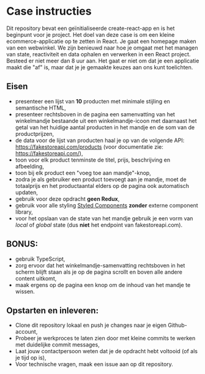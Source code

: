 # Case instructies

Dit repository bevat een geïnitialiseerde create-react-app en is het beginpunt voor je project.
Het doel van deze case is om een kleine ecommerce-applicatie op te zetten in React. Je gaat een homepage maken van een webwinkel.
We zijn benieuwd naar hoe je omgaat met het managen van state, reactiviteit en data ophalen en verwerken in een React project. Besteed er niet meer dan 8 uur aan. Het gaat er niet om dat je een applicatie maakt die "af" is, maar dat je je gemaakte keuzes aan ons kunt toelichten.

## Eisen

- presenteer een lijst van **10** producten met minimale stijling en semantische HTML,
- presenteer rechtsboven in de pagina een samenvatting van het winkelmandje bestaande uit een winkelmandje-icoon met daarnaast het getal van het huidige aantal producten in het mandje en de som van de productprijzen,
- de data voor de lijst van producten haal je op van de volgende API: https://fakestoreapi.com/products (voor documentatie zie: https://fakestoreapi.com/),
- toon voor elk product tenminste de titel, prijs, beschrijving en afbeelding,
- toon bij elk product een "voeg toe aan mandje"-knop,
- zodra je als gebruiker een product toevoegt aan je mandje, moet de totaalprijs en het productaantal elders op de pagina ook automatisch updaten,
- gebruik voor deze opdracht **geen Redux**,
- gebruik voor alle styling [Styled Components](https://styled-components.com/) **zonder** externe component library,
- voor het opslaan van de state van het mandje gebruik je een vorm van _local_ of _global_ state (dus **niet** het endpoint van fakestoreapi.com).

## BONUS:

- gebruik TypeScript,
- zorg ervoor dat het winkelmandje-samenvatting rechtsboven in het scherm blijft staan als je op de pagina scrollt en boven alle andere content uitkomt,
- maak ergens op de pagina een knop om de inhoud van het mandje te wissen.

## Opstarten en inleveren:

- Clone dit repository lokaal en push je changes naar je eigen Github-account,
- Probeer je werkproces te laten zien door met kleine commits te werken met duidelijke commit messages,
- Laat jouw contactpersoon weten dat je de opdracht hebt voltooid (of als je tijd op is),
- Voor technische vragen, maak een issue aan op dit repository.
